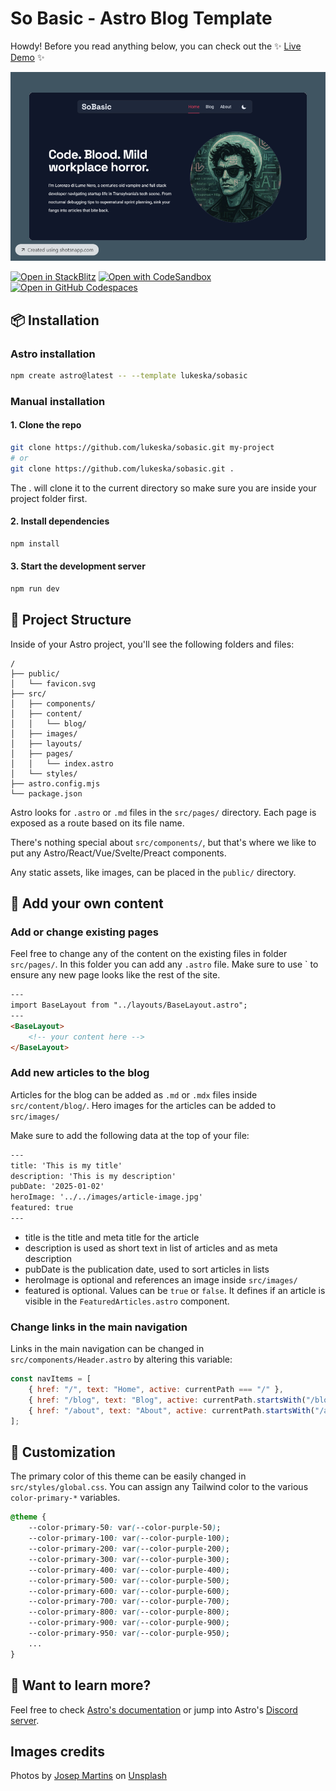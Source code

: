 # So Basic - Astro Blog Template

Howdy! Before you read anything below, you can check out the ✨ [Live Demo](https://sobasic.netlify.app/) ✨

[![Screenshot](screenshot.png)](https://sobasic.netlify.app/)



[![Open in StackBlitz](https://developer.stackblitz.com/img/open_in_stackblitz.svg)](https://stackblitz.com/github/lukeska/sobasic)
[![Open with CodeSandbox](https://assets.codesandbox.io/github/button-edit-lime.svg)](https://codesandbox.io/p/sandbox/github/lukeska/sobasic)
[![Open in GitHub Codespaces](https://github.com/codespaces/badge.svg)](https://codespaces.new/lukeska/sobasic?devcontainer_path=.devcontainer/devcontainer.json)

## 📦 Installation

### Astro installation

```sh
npm create astro@latest -- --template lukeska/sobasic
```

### Manual installation

#### 1. Clone the repo
```sh
git clone https://github.com/lukeska/sobasic.git my-project
# or
git clone https://github.com/lukeska/sobasic.git .
```
The . will clone it to the current directory so make sure you are inside your project folder first.

#### 2. Install dependencies
```sh
npm install
```

#### 3. Start the development server
```sh
npm run dev
```
## 🚀 Project Structure

Inside of your Astro project, you'll see the following folders and files:

```text
/
├── public/               
│   └── favicon.svg 
├── src/
│   ├── components/        
│   ├── content/          
│   │   └── blog/
│   ├── images/
│   ├── layouts/          
│   ├── pages/           
│   │   └── index.astro
│   └── styles/          
├── astro.config.mjs     
└── package.json         
```

Astro looks for `.astro` or `.md` files in the `src/pages/` directory. Each page is exposed as a route based on its file name.

There's nothing special about `src/components/`, but that's where we like to put any Astro/React/Vue/Svelte/Preact components.

Any static assets, like images, can be placed in the `public/` directory.

## 📰 Add your own content

### Add or change existing pages

Feel free to change any of the content on the existing files in folder `src/pages/`. In this folder you 
can add any `.astro` file. Make sure to use `<BaseLayout> to ensure any new page looks like the rest of the site.

```html
---
import BaseLayout from "../layouts/BaseLayout.astro";
---
<BaseLayout>
    <!-- your content here -->
</BaseLayout>
```

### Add new articles to the blog

Articles for the blog can be added as `.md` or `.mdx` files inside `src/content/blog/`. Hero images for the articles can be added to `src/images/`

Make sure to add the following data at the top of your file:

```html
---
title: 'This is my title'
description: 'This is my description'
pubDate: '2025-01-02'
heroImage: '../../images/article-image.jpg'
featured: true
---
```

- title is the title and meta title for the article
- description is used as short text in list of articles and as meta description
- pubDate is the publication date, used to sort articles in lists
- heroImage is optional and references an image inside `src/images/`
- featured is optional. Values can be `true` or `false`. It defines if an article is visible in the `FeaturedArticles.astro` component.

### Change links in the main navigation

Links in the main navigation can be changed in `src/components/Header.astro` by altering this variable:

```javascript
const navItems = [
	{ href: "/", text: "Home", active: currentPath === "/" },
	{ href: "/blog", text: "Blog", active: currentPath.startsWith("/blog") },
	{ href: "/about", text: "About", active: currentPath.startsWith("/about") },
];
```

## 🎨 Customization

The primary color of this theme can be easily changed in `src/styles/global.css`.
You can assign any Tailwind color to the various `color-primary-*` variables.

```css
@theme {
    --color-primary-50: var(--color-purple-50);
    --color-primary-100: var(--color-purple-100);
    --color-primary-200: var(--color-purple-200);
    --color-primary-300: var(--color-purple-300);
    --color-primary-400: var(--color-purple-400);
    --color-primary-500: var(--color-purple-500);
    --color-primary-600: var(--color-purple-600);
    --color-primary-700: var(--color-purple-700);
    --color-primary-800: var(--color-purple-800);
    --color-primary-900: var(--color-purple-900);
    --color-primary-950: var(--color-purple-950);
    ...
}
```

## 👀 Want to learn more?

Feel free to check [Astro's documentation](https://github.com/withastro/astro) or jump into Astro's [Discord server](https://astro.build/chat).

## Images credits
Photos by <a href="https://unsplash.com/@josepmartins?utm_content=creditCopyText&utm_medium=referral&utm_source=unsplash">Josep Martins</a> on <a href="https://unsplash.com/photos/white-smoke-0-c5T6meRuk?utm_content=creditCopyText&utm_medium=referral&utm_source=unsplash">Unsplash</a>